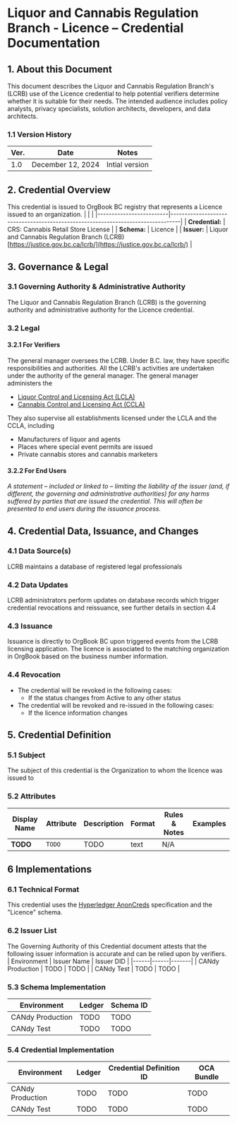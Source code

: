 # Liquor and Cannabis Regulation Branch - Licence – Credential Documentation

## 1. About this Document

This document describes the Liquor and Cannabis Regulation Branch's (LCRB) use of the Licence credential to help potential verifiers determine whether it is suitable for their needs. The intended audience includes policy analysts, privacy specialists, solution architects, developers, and data architects.

### 1.1 Version History

| Ver. | Date | Notes |
|------|------|-------|
| 1.0  | December 12, 2024     | Intial version       |

## 2. Credential Overview
This credential is issued to OrgBook BC registry that represents a Licence issued to an organization.
|              |                                                                |
|-------------------------|---------------------------------------------------------------------------------|
| **Credential:**         | CRS: Cannabis Retail Store License                                          |
| **Schema:**             | Licence                                          |
| **Issuer:**             | Liquor and Cannabis Regulation Branch (LCRB) <br/> [https://justice.gov.bc.ca/lcrb/](https://justice.gov.bc.ca/lcrb/) |     

## 3. Governance & Legal

### 3.1 Governing Authority & Administrative Authority
The Liquor and Cannabis Regulation Branch (LCRB) is the governing authority and administrative authority for the Licence credential.

### 3.2 Legal

#### 3.2.1 For Verifiers
The general manager oversees the LCRB. Under B.C. law, they have specific responsibilities and authorities.
All the LCRB's activities are undertaken under the authority of the general manager. The general manager administers the
- [Liquor Control and Licensing Act (LCLA)](https://www.bclaws.ca/civix/document/id/complete/statreg/15019)
- [Cannabis Control and Licensing Act (CCLA)](https://www.bclaws.ca/civix/document/id/complete/statreg/18029)

They also supervise all establishments licensed under the LCLA and the CCLA, including
- Manufacturers of liquor and agents
- Places where special event permits are issued
- Private cannabis stores and cannabis marketers

#### 3.2.2 For End Users
_A statement – included or linked to – limiting the liability of the issuer (and, if different, the governing and administrative authorities) for any harms suffered by parties that are issued the credential. This will often be presented to end users during the issuance process._

## 4. Credential Data, Issuance, and Changes

### 4.1 Data Source(s)
LCRB maintains a database of registered legal professionals

### 4.2 Data Updates
LCRB administrators perform updates on database records which trigger credential revocations and reissuance, see further details in section 4.4

### 4.3 Issuance
Issuance is directly to OrgBook BC upon triggered events from the LCRB licensing application. The licence is associated to the matching organization in OrgBook based on the business number information.

### 4.4 Revocation
- The credential will be revoked in the following cases:
  - If the status changes from Active to any other status
- The credential will be revoked and re-issued in the following cases:
  - If the licence information changes

## 5. Credential Definition

### 5.1 Subject
The subject of this credential is the Organization to whom the licence was issued to

### 5.2 Attributes

| **Display Name**         | **Attribute**            | **Description**                                                                                                       | **Format**               | **Rules & Notes**        | **Examples**             |
|--------------------------|--------------------------|-----------------------------------------------------------------------------------------------------------------------|--------------------------|--------------------------|--------------------------|
| **TODO**           | `TODO`             | TODO                                          | text                     | N/A     

## 6 Implementations
### 6.1 Technical Format
This credential uses the [Hyperledger AnonCreds](https://github.com/hyperledger/anoncreds/) specification and the "Licence" schema.

### 6.2 Issuer List
The Governing Authority of this Credential document attests that the following issuer information is accurate and can be relied upon by verifiers.
| Environment | Issuer Name | Issuer DID |
|------|------|-------|
| CANdy Production  | TODO     | TODO   |
| CANdy Test  | TODO     | TODO   |

### 5.3 Schema Implementation
|Environment|Ledger|Schema ID|
|---|---|---|
| CANdy Production  | TODO     | TODO   |
| CANdy Test  | TODO     | TODO   |

### 5.4 Credential Implementation
|Environment|Ledger|Credential Definition ID|OCA Bundle|
|---|---|---|---|
|CANdy Production|TODO|TODO|TODO|
|CANdy Test|TODO|TODO|TODO|

